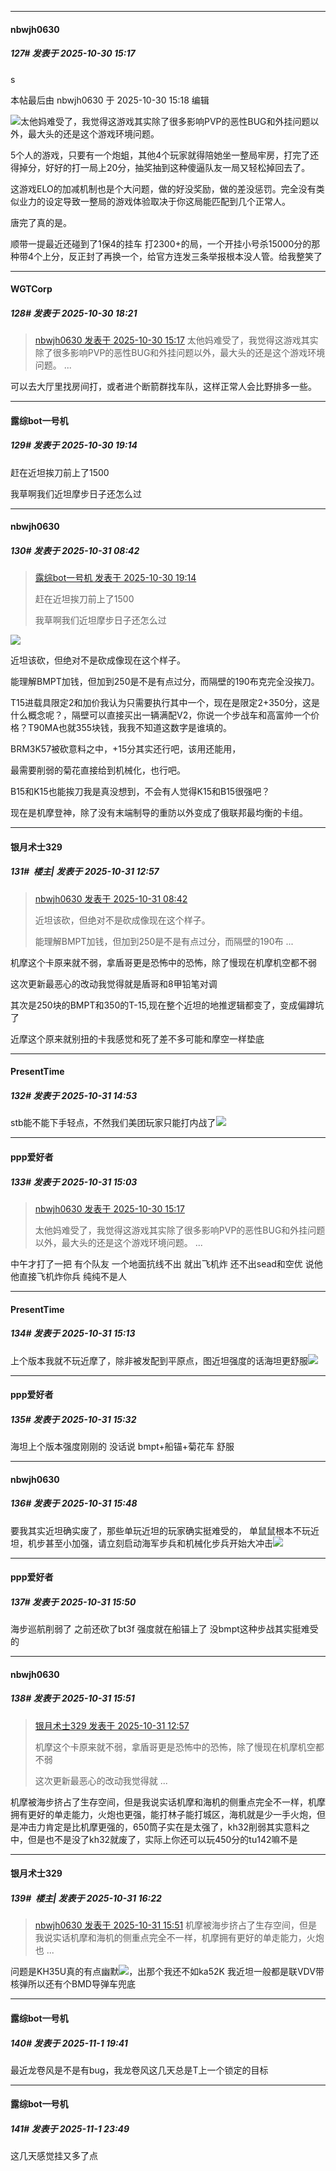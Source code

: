 ﻿
*****

####  nbwjh0630  
##### 127#       发表于 2025-10-30 15:17

s

 本帖最后由 nbwjh0630 于 2025-10-30 15:18 编辑 

<img src="https://static.stage1st.com/image/smiley/face2017/001.png" referrerpolicy="no-referrer">太他妈难受了，我觉得这游戏其实除了很多影响PVP的恶性BUG和外挂问题以外，最大头的还是这个游戏环境问题。

5个人的游戏，只要有一个炮蛆，其他4个玩家就得陪她坐一整局牢房，打完了还得掉分，好好的打一局上20分，抽奖抽到这种傻逼队友一局又轻松掉回去了。

这游戏ELO的加减机制也是个大问题，做的好没奖励，做的差没惩罚。完全没有类似业力的设定导致一整局的游戏体验取决于你这局能匹配到几个正常人。

唐完了真的是。

顺带一提最近还碰到了1保4的挂车 打2300+的局，一个开挂小号杀15000分的那种带4个上分，反正封了再换一个，给官方连发三条举报根本没人管。给我整笑了


*****

####  WGTCorp  
##### 128#       发表于 2025-10-30 18:21

<blockquote><a href="httphttps://stage1st.com/2b/forum.php?mod=redirect&amp;goto=findpost&amp;pid=68649738&amp;ptid=2207291" target="_blank">nbwjh0630 发表于 2025-10-30 15:17</a>
太他妈难受了，我觉得这游戏其实除了很多影响PVP的恶性BUG和外挂问题以外，最大头的还是这个游戏环境问题。 ...</blockquote>
可以去大厅里找房间打，或者进个断箭群找车队，这样正常人会比野排多一些。


*****

####  露综bot一号机  
##### 129#       发表于 2025-10-30 19:14

赶在近坦挨刀前上了1500

我草啊我们近坦摩步日子还怎么过


*****

####  nbwjh0630  
##### 130#       发表于 2025-10-31 08:42

<blockquote><a href="httphttps://stage1st.com/2b/forum.php?mod=redirect&amp;goto=findpost&amp;pid=68651360&amp;ptid=2207291" target="_blank">露综bot一号机 发表于 2025-10-30 19:14</a>

赶在近坦挨刀前上了1500

我草啊我们近坦摩步日子还怎么过</blockquote>
<img src="https://static.stage1st.com/image/smiley/face2017/001.png" referrerpolicy="no-referrer">

近坦该砍，但绝对不是砍成像现在这个样子。

能理解BMPT加钱，但加到250是不是有点过分，而隔壁的190布克完全没挨刀。

T15进载具限定2和加价我认为只需要执行其中一个，现在是限定2+350分，这是什么概念呢？，隔壁可以直接买出一辆满配V2，你说一个步战车和高富帅一个价格？T90MA也就355块钱，我我不知道这数字是谁填的。

BRM3K57被砍意料之中，+15分其实还行吧，该用还能用，

最需要削弱的菊花直接给到机械化，也行吧。

B15和K15也能挨刀我是真没想到，不会有人觉得K15和B15很强吧？

现在是机摩登神，除了没有末端制导的重防以外变成了俄联邦最均衡的卡组。


*****

####  银月术士329  
##### 131#         楼主| 发表于 2025-10-31 12:57

<blockquote><a href="httphttps://stage1st.com/2b/forum.php?mod=redirect&amp;goto=findpost&amp;pid=68653188&amp;ptid=2207291" target="_blank">nbwjh0630 发表于 2025-10-31 08:42</a>

近坦该砍，但绝对不是砍成像现在这个样子。

能理解BMPT加钱，但加到250是不是有点过分，而隔壁的190布 ...</blockquote>
机摩这个卡原来就不弱，拿盾哥更是恐怖中的恐怖，除了慢现在机摩机空都不弱

这次更新最恶心的改动我觉得就是盾哥和8甲铅笔对调

其次是250块的BMPT和350的T-15,现在整个近坦的地推逻辑都变了，变成偏蹲坑了

近摩这个原来就别扭的卡我感觉和死了差不多可能和摩空一样垫底


*****

####  PresentTime  
##### 132#       发表于 2025-10-31 14:53

stb能不能下手轻点，不然我们美团玩家只能打内战了<img src="https://static.stage1st.com/image/smiley/face2017/033.png" referrerpolicy="no-referrer">


*****

####  ppp爱好者  
##### 133#       发表于 2025-10-31 15:03

<blockquote><a href="httphttps://stage1st.com/2b/forum.php?mod=redirect&amp;goto=findpost&amp;pid=68649738&amp;ptid=2207291" target="_blank">nbwjh0630 发表于 2025-10-30 15:17</a>

太他妈难受了，我觉得这游戏其实除了很多影响PVP的恶性BUG和外挂问题以外，最大头的还是这个游戏环境问题。 ...</blockquote>
中午才打了一把 有个队友 一个地面抗线不出 就出飞机炸 还不出sead和空优 说他他直接飞机炸你兵 纯纯不是人


*****

####  PresentTime  
##### 134#       发表于 2025-10-31 15:13

上个版本我就不玩近摩了，除非被发配到平原点，图近坦强度的话海坦更舒服<img src="https://static.stage1st.com/image/smiley/face2017/019.png" referrerpolicy="no-referrer">


*****

####  ppp爱好者  
##### 135#       发表于 2025-10-31 15:32

海坦上个版本强度刚刚的 没话说 bmpt+船锚+菊花车 舒服


*****

####  nbwjh0630  
##### 136#       发表于 2025-10-31 15:48

要我其实近坦确实废了，那些单玩近坦的玩家确实挺难受的， 单鼠鼠根本不玩近坦，机步甚至小加强，请立刻启动海军步兵和机械化步兵开始大冲击<img src="https://static.stage1st.com/image/smiley/face2017/213.gif" referrerpolicy="no-referrer">


*****

####  ppp爱好者  
##### 137#       发表于 2025-10-31 15:50

海步巡航削弱了 之前还砍了bt3f 强度就在船锚上了 没bmpt这种步战其实挺难受的

*****

####  nbwjh0630  
##### 138#       发表于 2025-10-31 15:51

<blockquote><a href="httphttps://stage1st.com/2b/forum.php?mod=redirect&amp;goto=findpost&amp;pid=68654702&amp;ptid=2207291" target="_blank">银月术士329 发表于 2025-10-31 12:57</a>

机摩这个卡原来就不弱，拿盾哥更是恐怖中的恐怖，除了慢现在机摩机空都不弱

这次更新最恶心的改动我觉得就 ...</blockquote>
机摩被海步挤占了生存空间，但是我说实话机摩和海机的侧重点完全不一样，机摩拥有更好的单走能力，火炮也更强，能打林子能打城区，海机就是少一手火炮，但是冲击力肯定是比机摩更强的，650筒子实在是太强了，kh32削弱其实意料之中，但是也不是没了kh32就废了，实际上你还可以玩450分的tu142嘛不是


*****

####  银月术士329  
##### 139#         楼主| 发表于 2025-10-31 16:22

<blockquote><a href="httphttps://stage1st.com/2b/forum.php?mod=redirect&amp;goto=findpost&amp;pid=68655716&amp;ptid=2207291" target="_blank">nbwjh0630 发表于 2025-10-31 15:51</a>
机摩被海步挤占了生存空间，但是我说实话机摩和海机的侧重点完全不一样，机摩拥有更好的单走能力，火炮也 ...</blockquote>
问题是KH35U真的有点幽默<img src="https://static.stage1st.com/image/smiley/face2017/022.png" referrerpolicy="no-referrer">，出那个我还不如ka52K
我近坦一般都是联VDV带核弹所以还有个BMD导弹车兜底


*****

####  露综bot一号机  
##### 140#       发表于 2025-11-1 19:41

最近龙卷风是不是有bug，我龙卷风这几天总是T上一个锁定的目标


*****

####  露综bot一号机  
##### 141#       发表于 2025-11-1 23:49

这几天感觉挂又多了点

